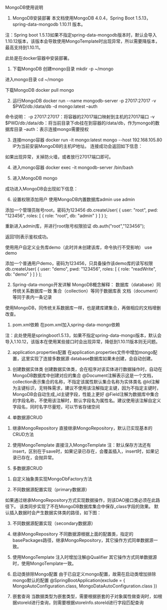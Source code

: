 MongoDB使用说明
1.	MongoDB安装部署
本文档使用MongoDB 4.0.4，Spring Boot 1.5.13，spring-data-mongodb 1.10.11 版本。

注：Spring boot 1.5.13如果不指定spring-data-mongodb版本时，默认会导入1.10.12版本，该版本会导致使用MongoTemplate时出现异常，所以需要降版本，最高支持到1.10.11。

此处是在docker容器中安装部署。

1)	下载MongoDB
创建mongo目录
mkdir -p ~/mongo

进入mongo目录
cd ~/mongo

下载MongoDB
docker pull mongo

2)	运行MongoDB
docker run --name mongodb-server -p 27017:27017 -v $PWD/db:/data/db -d mongo:latest –auth

命令说明：
-p 27017:27017：将容器的27017端口映射到主机的27017端口
-v $PWD/db:/data/db：将当前目录下db挂在到容器的/data/db，作为mongo的数据库目录
–auth：表示连接mongo需要授权

3)	连接mongo容器
docker run -it mongo:latest mongo --host 192.168.105.80
IP为当前安装MongoDB的主机IP地址。
连接成功会返回如下信息：
 
如果出现异常，关掉防火墙，或者放行27017端口即可。

4)	进入mongo容器
docker exec -it mongodb-server /bin/bash

5)	进入MongoDB
mongo

成功进入MongoDB会出现如下信息：
 
6)	设置权限添加用户
使用MongoDB内置数据库admin
use admin
 

添加一个管理员账号root，密码为123456
db.createUser(
{
user: "root",
pwd: "123456",
roles: [ { role: "root", db: "admin" } ]
}
);
 

重新进入admin库，并进行root账号权限验证
db.auth("root","123456");
 
返回1则表示鉴权成功。

使用用户自定义业务库demo（此时并未创建该库，命令执行不受影响）
use demo

添加一个普通用户demo，密码为123456，只具备操作该demo库的读写权限
db.createUser(
{
user: "demo",
pwd: "123456",
roles: [ { role: "readWrite", db: "demo" } ]
}
);
 
2.	Spring-data-mongo开发详解
MongoDB概念解释：
数据库（database）同传统关系数据库一致
集合（collection）等同于数据库表
文档（document）等同于表内一条记录

使用MongoDB，同传统关系数据库一样，也是建库建集合，再做相应的文档增删改查。

1)	pom.xml依赖
在pom.xml加入spring-data-mongo依赖
 
注：此处使用是springboot1.5.13，如果不指定spring-data-mongo版本，默认会导入1.10.12，该版本在使用某些接口时会出现异常，降低到1.10.11版本则无问题。

2)	application.properties配置
在application.properties文件中增加mongo配置，这里实现了连接多数据源
database数据库如果未创建，会自动创建。

3)	创建数据实体类
创建数据实体类，会在程序对该实体进行数据操作时，自动在MongoDB数据库中创建对应的集合
@Document注解表示这是一个文档，collection表示集合的名称，不指定该属性默认集合名称为实体类名
@Id注解为主键标识，无特殊需求，建议不使用该注解指定主键，因为不指定主键时，MongoDB会自动生成_id主键字段，性能上更好
@Field注解为数据库中集合的字段名称，不使用该注解时，默认字段名为属性名。建议使用该注解自定义字段名，同时名字尽量短，可以节省存储空间

4.	单数据源CRUD
1)	继承MongoRepository
直接继承MongoRepository，默认已实现基本的CRUD方法

2)	使用MongoTemplate
直接注入MongoTemplate
注：默认保存方法还有insert，区别在于save时，如果记录已存在，会覆盖插入，insert时，如果记录已存在，会抛异常。

5.	多数据源CRUD
1)	自定义抽象类实现MongoDbFactory方法
 
2)	不同数据源配置实现（primary数据源）
 
如果通过继承MongoRepository方式实现数据操作，则该DAO接口类必须在此路径下。
该类同步实现了不在MongoDB数据库集合中保存_class字段的效果。
默认插入数据时会产生数据实体类的路径，如下图：
 
3)	不同数据源配置实现（secondary数据源）
 
4)	继承MongoRepository
不同数据源根据上面的配置类，指定的basePackages路径，继承MongoRepository，其它操作方式同单数据源一致。
5)	使用MongoTemplate
注入时增加注解@Qualifier 
其它操作方式同单数据源时，使用MongoTemplate一致。

6)	启动类排除Mongo配置
由于已自定义mongo配置，故需在启动类增加排除mongo默认的配置
@SpringBootApplication(exclude = { MongoAutoConfiguration.class, MongoDataAutoConfiguration.class })

7)	嵌套查询
当数据类型为嵌套类型，需要根据嵌套的子对象属性做查询时，如根据storeId进行查询，则需要根据storeInfo.storeId进行字段匹配查询

